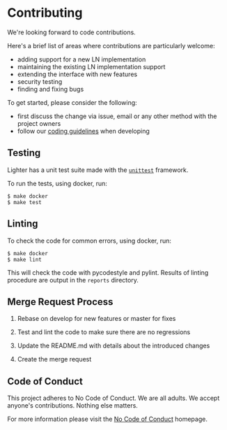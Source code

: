 # Contributing

We're looking forward to code contributions.

Here's a brief list of areas where contributions are particularly welcome:
- adding support for a new LN implementation
- maintaining the existing LN implementation support
- extending the interface with new features
- security testing
- finding and fixing bugs

To get started, please consider the following:
- first discuss the change via issue, email or any other method
  with the project owners
- follow our [coding guidelines](/doc/coding_guidelines.md) when developing


## Testing

Lighter has a unit test suite made with the
[`unittest`](https://docs.python.org/3.5/library/unittest.html) framework.

To run the tests, using docker, run:

```
$ make docker
$ make test
```


## Linting

To check the code for common errors, using docker, run:

```
$ make docker
$ make lint
```

This will check the code with pycodestyle and pylint.
Results of linting procedure are output in the `reports` directory.


## Merge Request Process

1. Rebase on develop for new features or master for fixes

1. Test and lint the code to make sure there are no regressions

1. Update the README.md with details about the introduced changes

1. Create the merge request


## Code of Conduct

This project adheres to No Code of Conduct.  We are all adults.  We accept anyone's contributions.  Nothing else matters.

For more information please visit the [No Code of Conduct](https://github.com/domgetter/NCoC) homepage.
